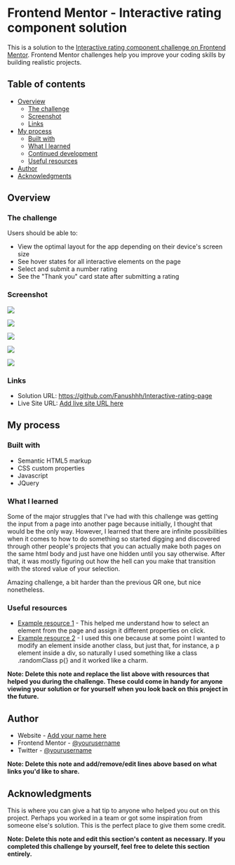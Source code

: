 # Frontend Mentor - Interactive rating component solution

This is a solution to the [Interactive rating component challenge on Frontend Mentor](https://www.frontendmentor.io/challenges/interactive-rating-component-koxpeBUmI). Frontend Mentor challenges help you improve your coding skills by building realistic projects.

## Table of contents

- [Overview](#overview)
  - [The challenge](#the-challenge)
  - [Screenshot](#screenshot)
  - [Links](#links)
- [My process](#my-process)
  - [Built with](#built-with)
  - [What I learned](#what-i-learned)
  - [Continued development](#continued-development)
  - [Useful resources](#useful-resources)
- [Author](#author)
- [Acknowledgments](#acknowledgments)


## Overview

### The challenge

Users should be able to:

- View the optimal layout for the app depending on their device's screen size
- See hover states for all interactive elements on the page
- Select and submit a number rating
- See the "Thank you" card state after submitting a rating

### Screenshot

![](./desktop1.jpg)

![](./desktop2.jpg)

![](./desktop3.jpg)

![](./mobile1.jpg)

![](./mobile2.jpg)




### Links

- Solution URL: https://github.com/Fanushhh/Interactive-rating-page
- Live Site URL: [Add live site URL here](https://your-live-site-url.com)

## My process

### Built with

- Semantic HTML5 markup
- CSS custom properties
- Javascript
- JQuery


### What I learned

Some of the major struggles that I've had with this challenge was getting the input from a page into another page because initially, I thought that would be the only way. However, I learned that there are infinite possibilities when it comes to how to do something so started digging and discovered through other people's projects that you can actually make both pages on the same html body and just have one hidden until you say otherwise.
After that, it was mostly figuring out how the hell can you make that transition with the stored value of your selection.

Amazing challenge, a bit harder than the previous QR one, but nice nonetheless.

### Useful resources

- [Example resource 1](https://www.w3schools.com/jquery/jquery_selectors.asp) - This helped me understand how to select an element from the page and assign it different properties on click.
- [Example resource 2](https://www.w3schools.com/jquery/jquery_ref_selectors.asp) - I used this one because at some point I wanted to modify an element inside another class, but just that, for instance, a p element inside a div, so naturally I used something like a class .randomClass p{} and it worked like a charm.


**Note: Delete this note and replace the list above with resources that helped you during the challenge. These could come in handy for anyone viewing your solution or for yourself when you look back on this project in the future.**

## Author

- Website - [Add your name here](https://www.your-site.com)
- Frontend Mentor - [@yourusername](https://www.frontendmentor.io/profile/yourusername)
- Twitter - [@yourusername](https://www.twitter.com/yourusername)

**Note: Delete this note and add/remove/edit lines above based on what links you'd like to share.**

## Acknowledgments

This is where you can give a hat tip to anyone who helped you out on this project. Perhaps you worked in a team or got some inspiration from someone else's solution. This is the perfect place to give them some credit.

**Note: Delete this note and edit this section's content as necessary. If you completed this challenge by yourself, feel free to delete this section entirely.**
